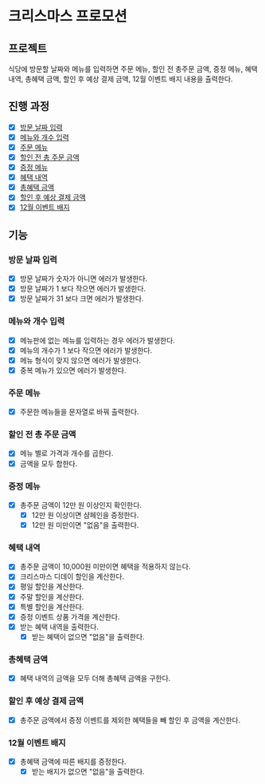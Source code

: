 # 크리스마스 프로모션

## 프로젝트

식당에 방문할 날짜와 메뉴를 입력하면
주문 메뉴, 할인 전 총주문 금액, 증정 메뉴, 혜택 내역,
총혜택 금액, 할인 후 예상 결제 금액, 12월 이벤트 배지
내용을 츌력한다.

## 진행 과정

- [x] [방문 날짜 입력](#방문-날짜-입력)
- [x] [메뉴와 개수 입력](#메뉴와-개수-입력)
- [x] [주문 메뉴](#주문-메뉴)
- [x] [할인 전 총 주문 금액](#할인-전-총-주문-금액)
- [x] [증정 메뉴](#증정-메뉴)
- [x] [혜택 내역](#혜택-내역)
- [x] [총혜택 금액](#총혜택-금액)
- [x] [할인 후 예상 결제 금액](#할인-후-예상-결제-금액)
- [x] [12월 이벤트 배지](#12월-이벤트-배지)

## 기능

### 방문 날짜 입력

- [x] 방문 날짜가 숫자가 아니면 에러가 발생한다.
- [x] 방문 날짜가 1 보다 작으면 에러가 발생한다.
- [x] 방문 날짜가 31 보다 크면 에러가 발생한다.

### 메뉴와 개수 입력

- [x] 메뉴판에 없는 메뉴를 입력하는 경우 에러가 발생한다.
- [x] 메뉴의 개수가 1 보다 작으면 에러가 발생한다.
- [x] 메뉴 형식이 맞지 않으면 에러가 발생한다.
- [x] 중복 메뉴가 있으면 에러가 발생한다.

### 주문 메뉴

- [x] 주문한 메뉴들을 문자열로 바꿔 출력한다.

### 할인 전 총 주문 금액

- [x] 메뉴 별로 가격과 개수를 곱한다.
- [x] 금액을 모두 합한다.

### 증정 메뉴

- [x] 총주문 금액이 12만 원 이상인지 확인한다.
  - [x] 12만 원 이상이면 샴페인을 증정한다.
  - [x] 12만 원 미만이면 "없음"을 출력한다.

### 혜택 내역

- [x] 총주문 금액이 10,000원 미만이면 혜택을 적용하지 않는다.
- [x] 크리스마스 디데이 할인을 계산한다.
- [x] 평일 할인을 계산한다.
- [x] 주말 할인을 계산한다.
- [x] 특별 할인을 계산한다.
- [x] 증정 이벤트 상품 가격을 계산한다.
- [x] 받는 혜택 내역을 출력한다.
  - [x] 받는 혜택이 없으면 "없음"을 출력한다.

### 총혜택 금액

- [x] 혜택 내역의 금액을 모두 더해 총혜택 금액을 구한다.

### 할인 후 예상 결제 금액

- [x] 총주문 금액에서 증정 이벤트를 제외한 혜택들을 빼 할인 후 금액을 계산한다.

### 12월 이벤트 배지

- [x] 총혜택 금액에 따른 배지를 증정한다.
  - [x] 받는 배지가 없으면 "없음"을 출력한다.

